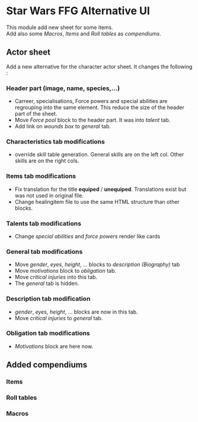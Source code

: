 
# Star Wars FFG Alternative UI

This module add new sheet for some items.  
Add also some _Macros_, _Items_ and _Roll tables_ as _compendiums_.

## Actor sheet

Add a new alternative for the character actor sheet.
It changes the following :

### Header part (image, name, species,...)

* Carreer, specialisations, Force powers and special abilities are regrouping into the same element. This reduce the size of the header part of the sheet.
* Move _Force pool_ block to the header part. It was into _talent_ tab.
* Add link on _wounds box_ to _general_ tab.

### Characteristics tab modifications

* override skill table generation. General skills are on the left col. Other skills are on the right cols.

### Items tab modifications

* Fix translation for the title __equiped__ / __unequiped__. Translations exist but was not used in original file.
* Change healingitem file to use the same HTML structure than other blocks.

### Talents tab modifications

* Change _special abilities_ and _force powers_ render like cards

### General tab modifications

* Move _gender_, _eyes_, _height_, ... blocks to _description (Biography)_ tab
* Move _motivations_ block to _obligation_ tab.
* Move _critical injuries_ into this tab.
* The _general_ tab is hidden.

### Description tab modification

* _gender_, _eyes_, _height_, ... blocks are now in this tab.
* Move _critical injuries_ to _general_ tab.

### Obligation tab modifications

* _Motivations_ block are here now.

## Added compendiums

### Items

### Roll tables

### Macros
